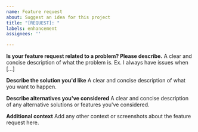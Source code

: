 ```yaml
---
name: Feature request
about: Suggest an idea for this project
title: "[REQUEST]: "
labels: enhancement
assignees: ''

---
```


**Is your feature request related to a problem? Please describe.**
A clear and concise description of what the problem is. Ex. I always have issues when [...]

**Describe the solution you'd like**
A clear and concise description of what you want to happen.

**Describe alternatives you've considered**
A clear and concise description of any alternative solutions or features you've considered.

**Additional context**
Add any other context or screenshots about the feature request here.
